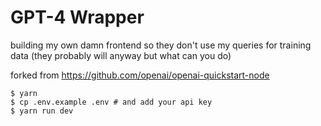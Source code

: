 # GPT-4 Wrapper

building my own damn frontend so they don't use my queries for training data (they probably will anyway but what can you do)

forked from https://github.com/openai/openai-quickstart-node

```
$ yarn
$ cp .env.example .env # and add your api key
$ yarn run dev
```
